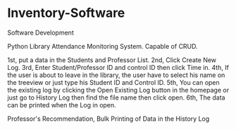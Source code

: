 # Inventory-Software
Software Development

Python Library Attendance Monitoring System. 
Capable of CRUD.

1st, put a data in the Students and Professor List.
2nd, Click Create New Log.
3rd, Enter Student/Professor ID and control ID then click Time in.
4th, If the user is about to leave in the library, the user have to select his name on the treeview or just type his Student ID and Control ID.
5th, You can open the existing log by clicking the Open Existing Log button in the homepage or just go to History Log then find the file name then click open.
6th, The data can be printed when the Log in open.

Professor's Recommendation, Bulk Printing of Data in the History Log

